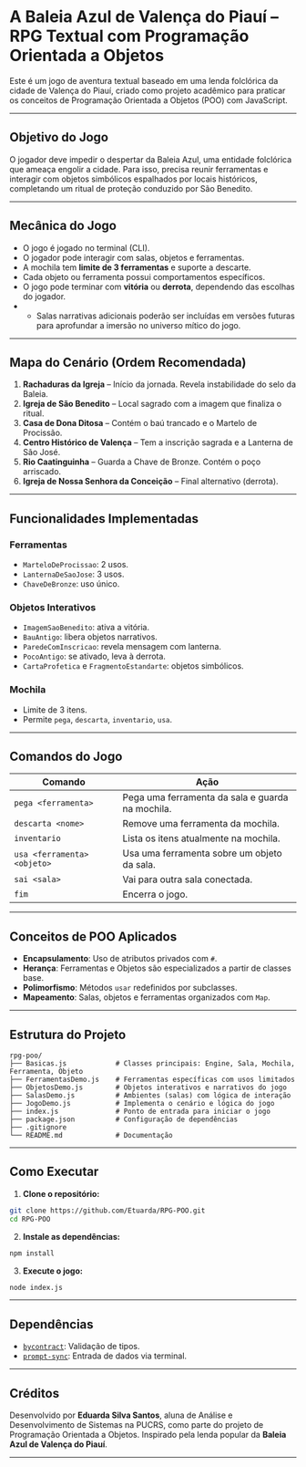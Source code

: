 # A Baleia Azul de Valença do Piauí – RPG Textual com Programação Orientada a Objetos

Este é um jogo de aventura textual baseado em uma lenda folclórica da cidade de Valença do Piauí, criado como projeto acadêmico para praticar os conceitos de Programação Orientada a Objetos (POO) com JavaScript.

---

## Objetivo do Jogo

O jogador deve impedir o despertar da Baleia Azul, uma entidade folclórica que ameaça engolir a cidade. Para isso, precisa reunir ferramentas e interagir com objetos simbólicos espalhados por locais históricos, completando um ritual de proteção conduzido por São Benedito.

---

## Mecânica do Jogo

- O jogo é jogado no terminal (CLI).
- O jogador pode interagir com salas, objetos e ferramentas.
- A mochila tem **limite de 3 ferramentas** e suporte a descarte.
- Cada objeto ou ferramenta possui comportamentos específicos.
- O jogo pode terminar com **vitória** ou **derrota**, dependendo das escolhas do jogador.
- - Salas narrativas adicionais poderão ser incluídas em versões futuras para aprofundar a imersão no universo mítico do jogo.


---

## Mapa do Cenário (Ordem Recomendada)

1. **Rachaduras da Igreja** – Início da jornada. Revela instabilidade do selo da Baleia.
2. **Igreja de São Benedito** – Local sagrado com a imagem que finaliza o ritual.
3. **Casa de Dona Ditosa** – Contém o baú trancado e o Martelo de Procissão.
4. **Centro Histórico de Valença** – Tem a inscrição sagrada e a Lanterna de São José.
5. **Rio Caatinguinha** – Guarda a Chave de Bronze. Contém o poço arriscado.
6. **Igreja de Nossa Senhora da Conceição** – Final alternativo (derrota).


---

## Funcionalidades Implementadas

### Ferramentas

- `MarteloDeProcissao`: 2 usos.
- `LanternaDeSaoJose`: 3 usos.
- `ChaveDeBronze`: uso único.

### Objetos Interativos

- `ImagemSaoBenedito`: ativa a vitória.
- `BauAntigo`: libera objetos narrativos.
- `ParedeComInscricao`: revela mensagem com lanterna.
- `PocoAntigo`: se ativado, leva à derrota.
- `CartaProfetica` e `FragmentoEstandarte`: objetos simbólicos.

### Mochila

- Limite de 3 itens.
- Permite `pega`, `descarta`, `inventario`, `usa`.

---

## Comandos do Jogo

| Comando                     | Ação                                             |
| --------------------------- | ------------------------------------------------ |
| `pega <ferramenta>`         | Pega uma ferramenta da sala e guarda na mochila. |
| `descarta <nome>`           | Remove uma ferramenta da mochila.                |
| `inventario`                | Lista os itens atualmente na mochila.            |
| `usa <ferramenta> <objeto>` | Usa uma ferramenta sobre um objeto da sala.      |
| `sai <sala>`                | Vai para outra sala conectada.                   |
| `fim`                       | Encerra o jogo.                                  |

---

## Conceitos de POO Aplicados

- **Encapsulamento**: Uso de atributos privados com `#`.
- **Herança**: Ferramentas e Objetos são especializados a partir de classes base.
- **Polimorfismo**: Métodos `usar` redefinidos por subclasses.
- **Mapeamento**: Salas, objetos e ferramentas organizados com `Map`.

---

## Estrutura do Projeto



```
rpg-poo/
├── Basicas.js            # Classes principais: Engine, Sala, Mochila, Ferramenta, Objeto
├── FerramentasDemo.js    # Ferramentas específicas com usos limitados
├── ObjetosDemo.js        # Objetos interativos e narrativos do jogo
├── SalasDemo.js          # Ambientes (salas) com lógica de interação
├── JogoDemo.js           # Implementa o cenário e lógica do jogo
├── index.js              # Ponto de entrada para iniciar o jogo
├── package.json          # Configuração de dependências
├── .gitignore
└── README.md             # Documentação
```

---

## Como Executar

1. **Clone o repositório:**

```bash
git clone https://github.com/Etuarda/RPG-POO.git
cd RPG-POO
```

2. **Instale as dependências:**

```bash
npm install
```

3. **Execute o jogo:**

```bash
node index.js
```

---

##  Dependências

* [`bycontract`](https://www.npmjs.com/package/bycontract): Validação de tipos.
* [`prompt-sync`](https://www.npmjs.com/package/prompt-sync): Entrada de dados via terminal.

---

##  Créditos

Desenvolvido por **Eduarda Silva Santos**, aluna de Análise e Desenvolvimento de Sistemas na PUCRS, como parte do projeto de Programação Orientada a Objetos.
Inspirado pela lenda popular da **Baleia Azul de Valença do Piauí**.

---


